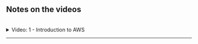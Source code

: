 ## Notes on the videos
<br />

<details>
<summary>Video: 1 - Introduction to AWS</summary>
<br />



</details>

*****
